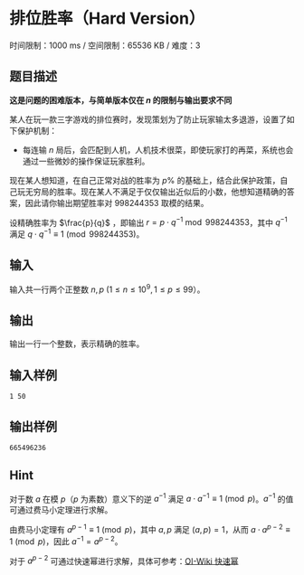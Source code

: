 # 排位胜率（Hard Version）

时间限制：1000 ms / 空间限制：65536 KB / 难度：3

## 题目描述

**这是问题的困难版本，与简单版本仅在 $n$ 的限制与输出要求不同**

某人在玩一款三字游戏的排位赛时，发现策划为了防止玩家输太多退游，设置了如下保护机制：

- 每连输 $n$ 局后，会匹配到人机，人机技术很菜，即使玩家打的再菜，系统也会通过一些微妙的操作保证玩家胜利。

现在某人想知道，在自己正常对战的胜率为 $p\%$ 的基础上，结合此保护政策，自己玩无穷局的胜率。现在某人不满足于仅仅输出近似后的小数，他想知道精确的答案，因此请你输出期望胜率对 $998244353$ 取模的结果。

设精确胜率为 $\frac{p}{q}$ ，即输出 $r = p \cdot q^{-1} \bmod 998244353$，其中 $q^{-1}$ 满足 $q \cdot q^{-1} \equiv 1 \pmod{998244353}$。

## 输入

输入共一行两个正整数 $n,p$ ($1\le n\le 10^9, 1\le p\le 99$）。

## 输出

输出一行一个整数，表示精确的胜率。

## 输入样例

    1 50

## 输出样例

    665496236

## Hint

对于数 $a$ 在模 $p$（$p$ 为素数）意义下的逆 $a^{-1}$ 满足 $a \cdot a^{-1} \equiv 1 \pmod{p}$。$a^{-1}$ 的值可通过费马小定理进行求解。

由费马小定理有 $a^{p - 1} \equiv 1 \pmod{p}$，其中 $a, p$ 满足 $(a, p) = 1$，从而 $a \cdot a^{p - 2} \equiv 1 \pmod{p}$，因此 $a^{-1} = a^{p - 2}$。

对于 $a^{p - 2}$ 可通过快速幂进行求解，具体可参考：[OI-Wiki 快速幂](http://oi-wiki.com/math/binary-exponentiation/)

